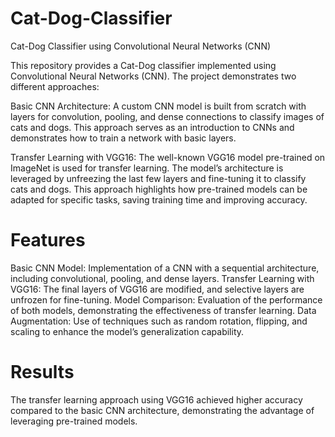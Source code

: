 # Cat-Dog-Classifier
Cat-Dog Classifier using Convolutional Neural Networks (CNN)

This repository provides a Cat-Dog classifier implemented using Convolutional Neural Networks (CNN). The project demonstrates two different approaches:

Basic CNN Architecture: A custom CNN model is built from scratch with layers for convolution, pooling, and dense connections to classify images of cats and dogs. This approach serves as an introduction to CNNs and demonstrates how to train a network with basic layers.

Transfer Learning with VGG16: The well-known VGG16 model pre-trained on ImageNet is used for transfer learning. The model’s architecture is leveraged by unfreezing the last few layers and fine-tuning it to classify cats and dogs. This approach highlights how pre-trained models can be adapted for specific tasks, saving training time and improving accuracy.

# Features
Basic CNN Model: Implementation of a CNN with a sequential architecture, including convolutional, pooling, and dense layers.
Transfer Learning with VGG16: The final layers of VGG16 are modified, and selective layers are unfrozen for fine-tuning.
Model Comparison: Evaluation of the performance of both models, demonstrating the effectiveness of transfer learning.
Data Augmentation: Use of techniques such as random rotation, flipping, and scaling to enhance the model’s generalization capability.

# Results
The transfer learning approach using VGG16 achieved higher accuracy compared to the basic CNN architecture, demonstrating the advantage of leveraging pre-trained models.

